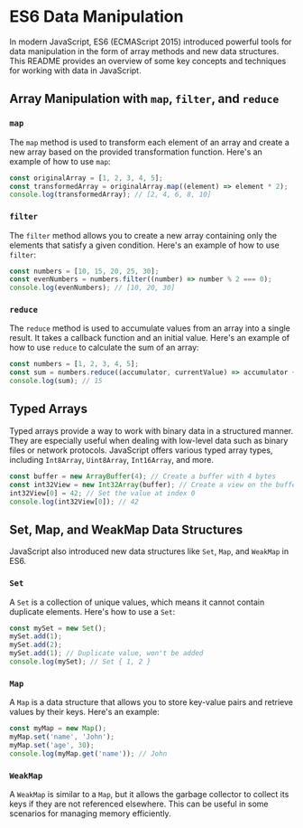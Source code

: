 # ES6 Data Manipulation

In modern JavaScript, ES6 (ECMAScript 2015) introduced powerful tools for data manipulation in the form of array methods and new data structures. This README provides an overview of some key concepts and techniques for working with data in JavaScript.

## Array Manipulation with `map`, `filter`, and `reduce`

### `map`

The `map` method is used to transform each element of an array and create a new array based on the provided transformation function. Here's an example of how to use `map`:

```javascript
const originalArray = [1, 2, 3, 4, 5];
const transformedArray = originalArray.map((element) => element * 2);
console.log(transformedArray); // [2, 4, 6, 8, 10]
```

### `filter`

The `filter` method allows you to create a new array containing only the elements that satisfy a given condition. Here's an example of how to use `filter`:

```javascript
const numbers = [10, 15, 20, 25, 30];
const evenNumbers = numbers.filter((number) => number % 2 === 0);
console.log(evenNumbers); // [10, 20, 30]
```

### `reduce`

The `reduce` method is used to accumulate values from an array into a single result. It takes a callback function and an initial value. Here's an example of how to use `reduce` to calculate the sum of an array:

```javascript
const numbers = [1, 2, 3, 4, 5];
const sum = numbers.reduce((accumulator, currentValue) => accumulator + currentValue, 0);
console.log(sum); // 15
```

## Typed Arrays

Typed arrays provide a way to work with binary data in a structured manner. They are especially useful when dealing with low-level data such as binary files or network protocols. JavaScript offers various typed array types, including `Int8Array`, `Uint8Array`, `Int16Array`, and more.

```javascript
const buffer = new ArrayBuffer(4); // Create a buffer with 4 bytes
const int32View = new Int32Array(buffer); // Create a view on the buffer as 32-bit integers
int32View[0] = 42; // Set the value at index 0
console.log(int32View[0]); // 42
```

## Set, Map, and WeakMap Data Structures

JavaScript also introduced new data structures like `Set`, `Map`, and `WeakMap` in ES6.

### `Set`

A `Set` is a collection of unique values, which means it cannot contain duplicate elements. Here's how to use a `Set`:

```javascript
const mySet = new Set();
mySet.add(1);
mySet.add(2);
mySet.add(1); // Duplicate value, won't be added
console.log(mySet); // Set { 1, 2 }
```

### `Map`

A `Map` is a data structure that allows you to store key-value pairs and retrieve values by their keys. Here's an example:

```javascript
const myMap = new Map();
myMap.set('name', 'John');
myMap.set('age', 30);
console.log(myMap.get('name')); // John
```

### `WeakMap`

A `WeakMap` is similar to a `Map`, but it allows the garbage collector to collect its keys if they are not referenced elsewhere. This can be useful in some scenarios for managing memory efficiently.




